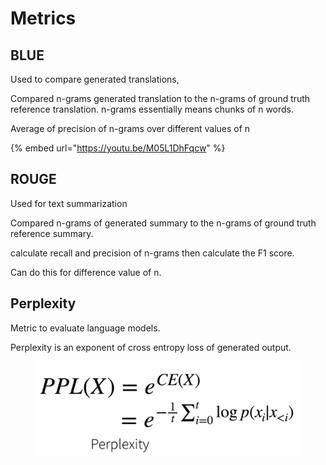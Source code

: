 # Metrics

## BLUE

&#x20;Used to compare generated translations,

Compared n-grams generated translation to the n-grams of ground truth reference translation.  n-grams essentially means chunks of n words. &#x20;

Average of precision of n-grams over different values of n

{% embed url="https://youtu.be/M05L1DhFqcw" %}

## ROUGE

Used for text summarization&#x20;

Compared n-grams of generated summary to the n-grams of ground truth reference summary.   &#x20;

calculate recall and precision of n-grams then calculate the F1 score.

Can do this for difference value of n.&#x20;

## Perplexity

Metric to evaluate language models.

Perplexity is an exponent of cross entropy loss of generated output.&#x20;

<figure><img src="../.gitbook/assets/image (167).png" alt=""><figcaption></figcaption></figure>
